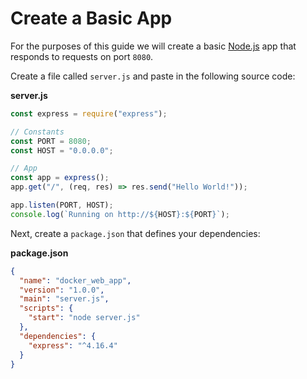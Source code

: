 # Create a Basic App

For the purposes of this guide we will create a basic [Node.js](https://nodejs.org) app that responds to requests on
port `8080`.

Create a file called `server.js` and paste in the following source code:

**server.js**

``` javascript
const express = require("express");

// Constants
const PORT = 8080;
const HOST = "0.0.0.0";

// App
const app = express();
app.get("/", (req, res) => res.send("Hello World!"));

app.listen(PORT, HOST);
console.log(`Running on http://${HOST}:${PORT}`);
```

Next, create a `package.json` that defines your dependencies:

**package.json**

``` json
{
  "name": "docker_web_app",
  "version": "1.0.0",
  "main": "server.js",
  "scripts": {
    "start": "node server.js"
  },
  "dependencies": {
    "express": "^4.16.4"
  }
}
```



<!-- ##DOCS-SOURCER-START
{"sourcePlugin":"Service Catalog Reference","hash":"be776541cbdff34cde435123753ea5b2"}
##DOCS-SOURCER-END -->
